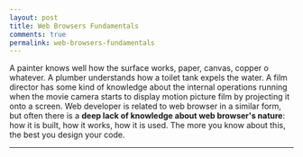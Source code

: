 ```yaml
---
layout: post
title: Web Browsers Fundamentals
comments: true
permalink: web-browsers-fundamentals
---
```


A painter knows well how the surface works, paper, canvas, copper o whatever.
A plumber understands how a toilet tank expels the water. A film director has 
some kind of knowledge about the internal operations running when the movie 
camera starts to display motion picture film by projecting it onto a screen.
Web developer is related to web browser in a similar form, but often there
is a **deep lack of knowledge about web browser's nature**: how it is built,
how it works, how it is used. The more you know about this, the best you
design your code.  

---


